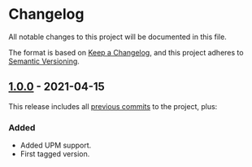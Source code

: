 # Changelog

All notable changes to this project will be documented in this file.

The format is based on [Keep a Changelog](https://keepachangelog.com/en/1.0.0/),
and this project adheres to [Semantic Versioning](https://semver.org/spec/v2.0.0.html).

<!-- ## [Unreleased] -->

## [1.0.0] - 2021-04-15

This release includes all [previous commits][1.0.0] to the project, plus:

### Added

-   Added UPM support.
-   First tagged version.

[unreleased]: https://github.com/superunitybuild/buildactions/compare/v1.0.0...HEAD
[1.0.0]: https://github.com/superunitybuild/buildactions/compare/5951d33...v1.0.0
